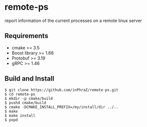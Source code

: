 # remote-ps
report information of the current processes on a remote linux server

## Requirements
- cmake >= 3.5
- Boost library >= 1.66
- Protobuf >= 3.19
- gRPC >= 1.46

## Build and Install
```console
$ git clone https://github.com/inPhraZ/remote-ps.git
$ cd remote-ps
$ mkdir -p cmake/build
$ pushd cmake/build
$ cmake -DCMAKE_INSTALL_PREFIX=/my/install/dir ../..
$ make
$ make install
$ popd
```
